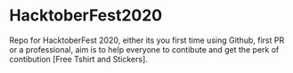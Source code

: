 # HacktoberFest2020
Repo for HacktoberFest 2020, either its you first time using Github, first PR or a professional, aim is to help everyone to contibute and get the perk of contibution [Free Tshirt and Stickers]. 
